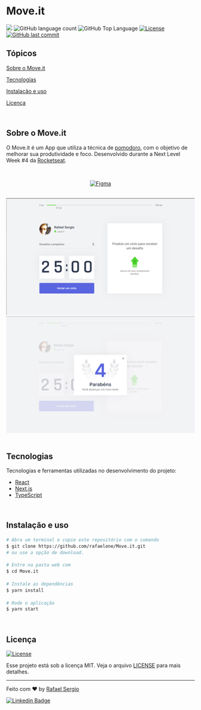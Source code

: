 # Move.it

<p>
  <img src="https://img.shields.io/badge/made%20by-RAFAEL%20SERGIO-6E40C9?style=flat-square">
  <img alt="GitHub language count" src="https://img.shields.io/github/languages/count/rafaelone/Move.It?color=6E40C9&style=flat-square">
  <img alt="GitHub Top Language" src="https://img.shields.io/github/languages/top/rafaelone/Move.It?color=6E40C9&style=flat-square">
  <a href="https://opensource.org/licenses/MIT">
    <img alt="License" src="https://img.shields.io/badge/license-MIT-6E40C9?style=flat-square">
  </a>
  <a href="https://github.com/rafaelone/Move.It/commits/master">
    <img alt="GitHub last commit" src="https://img.shields.io/github/last-commit/rafaelone/Move.It?color=6E40C9&style=flat-square">
  </a>
</p>

## Tópicos

[Sobre o Move.it](#sobre-o-move.it)

[Tecnologias](#tecnologias)

[Instalação e uso](#instalação-e-uso)

[Licença](#licença)

<br>

## Sobre o Move.it

O Move.it é um App que utiliza a técnica de [pomodoro](https://pt.wikipedia.org/wiki/T%C3%A9cnica_pomodoro), com o objetivo de melhorar sua produtividade e foco. Desenvolvido durante a Next Level Week #4 da [Rocketseat](https://rocketseat.com.br/).

<br>

<p align="center">
  <a href="https://www.figma.com/file/n9J6604nMGB7Cgt2vEVtWb/Move.it-1.0-Dark-Mode">
    <img alt="Figma" src="https://img.shields.io/badge/figma%20-%236E40C9.svg?&style=for-the-badge&logo=figma&logoColor=white"/>
  </a>
</p>

<br>

<div>
  <img src="./assets/screen-1.png" alt="Página inicial">
</div>

<div>
    <img src="./assets/screen-2.png" alt="Level Up">
</div>

<br>

## Tecnologias

Tecnologias e ferramentas utilizadas no desenvolvimento do projeto:

- [React](https://reactjs.org/)
- [Next.js](https://nextjs.org/)
- [TypeScript](https://www.typescriptlang.org/)

<br>

## Instalação e uso

```bash
# Abra um terminal e copie este repositório com o comando
$ git clone https://github.com/rafaelone/Move.it.git
# ou use a opção de download.

# Entre na pasta web com
$ cd Move.it

# Instale as dependências
$ yarn install

# Rode o aplicação
$ yarn start
```

<br>

## Licença

<a href="https://opensource.org/licenses/MIT">
    <img alt="License" src="https://img.shields.io/badge/license-MIT-6E40C9?style=flat-square">
</a>

<br>

Esse projeto está sob a licença MIT. Veja o arquivo [LICENSE](/LICENSE) para mais detalhes.

---

Feito com ❤ by [Rafael Sergio](https://github.com/rafaelone)

[![Linkedin Badge](https://img.shields.io/badge/-Rafael%20Sergio-6E40C9?style=flat-square&logo=Linkedin&logoColor=white&link=https://www.linkedin.com/in/rafael-sergio-982951103/)](https://www.linkedin.com/in/rafael-sergio-982951103/)
